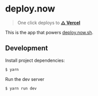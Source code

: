 # deploy.now

> One click deploys to [**△ Vercel**](https://vercel.com/)

This is the app that powers [deploy.now.sh](https://deploy.now.sh).
<!-- deploy.now.sh is not working  -->

## Development

Install project dependencies:

```bash
$ yarn
```

Run the dev server

```bash
$ yarn run dev
```
